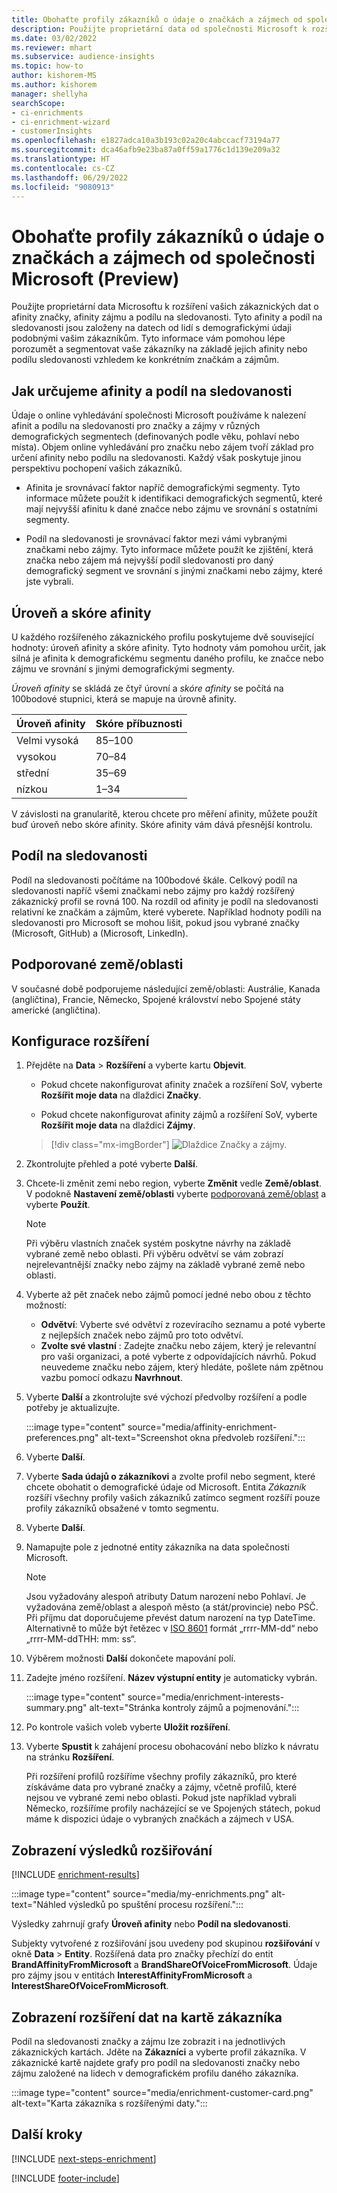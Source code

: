 ```yaml
---
title: Obohaťte profily zákazníků o údaje o značkách a zájmech od společnosti Microsoft (Preview)
description: Použijte proprietární data od společnosti Microsoft k rozšíření vašich zákaznických údajů o afinitách a podílu na sledovanosti.
ms.date: 03/02/2022
ms.reviewer: mhart
ms.subservice: audience-insights
ms.topic: how-to
author: kishorem-MS
ms.author: kishorem
manager: shellyha
searchScope:
- ci-enrichments
- ci-enrichment-wizard
- customerInsights
ms.openlocfilehash: e1827adca10a3b193c02a20c4abccacf73194a77
ms.sourcegitcommit: dca46afb9e23ba87a0ff59a1776c1d139e209a32
ms.translationtype: HT
ms.contentlocale: cs-CZ
ms.lasthandoff: 06/29/2022
ms.locfileid: "9080913"
---
```

# <a name="enrich-customer-profiles-with-brands-and-interests-data-from-microsoft-preview"></a>Obohaťte profily zákazníků o údaje o značkách a zájmech od společnosti Microsoft (Preview)

Použijte proprietární data Microsoftu k rozšíření vašich zákaznických dat o afinity značky, afinity zájmu a podílu na sledovanosti. Tyto afinity a podíl na sledovanosti jsou založeny na datech od lidí s demografickými údaji podobnými vašim zákazníkům. Tyto informace vám pomohou lépe porozumět a segmentovat vaše zákazníky na základě jejich afinity nebo podílu sledovanosti vzhledem ke konkrétním značkám a zájmům.

## <a name="how-we-determine-affinities-and-sov"></a>Jak určujeme afinity a podíl na sledovanosti

Údaje o online vyhledávání společnosti Microsoft používáme k nalezení afinit a podílu na sledovanosti pro značky a zájmy v různých demografických segmentech (definovaných podle věku, pohlaví nebo místa). Objem online vyhledávání pro značku nebo zájem tvoří základ pro určení afinity nebo podílu na sledovanosti. Každý však poskytuje jinou perspektivu pochopení vašich zákazníků.

- Afinita je srovnávací faktor napříč demografickými segmenty. Tyto informace můžete použít k identifikaci demografických segmentů, které mají nejvyšší afinitu k dané značce nebo zájmu ve srovnání s ostatními segmenty.

- Podíl na sledovanosti je srovnávací faktor mezi vámi vybranými značkami nebo zájmy. Tyto informace můžete použít ke zjištění, která značka nebo zájem má nejvyšší podíl sledovanosti pro daný demografický segment ve srovnání s jinými značkami nebo zájmy, které jste vybrali.

## <a name="affinity-level-and-score"></a>Úroveň a skóre afinity

U každého rozšířeného zákaznického profilu poskytujeme dvě související hodnoty: úroveň afinity a skóre afinity. Tyto hodnoty vám pomohou určit, jak silná je afinita k demografickému segmentu daného profilu, ke značce nebo zájmu ve srovnání s jinými demografickými segmenty.

*Úroveň afinity* se skládá ze čtyř úrovní a *skóre afinity* se počítá na 100bodové stupnici, která se mapuje na úrovně afinity.

|Úroveň afinity |Skóre příbuznosti  |
|---------|---------|
|Velmi vysoká     | 85–100       |
|vysokou     | 70–84        |
|střední     | 35–69        |
|nízkou     | 1–34        |

V závislosti na granularitě, kterou chcete pro měření afinity, můžete použít buď úroveň nebo skóre afinity. Skóre afinity vám dává přesnější kontrolu.

## <a name="share-of-voice-sov"></a>Podíl na sledovanosti

Podíl na sledovanosti počítáme na 100bodové škále. Celkový podíl na sledovanosti napříč všemi značkami nebo zájmy pro každý rozšířený zákaznický profil se rovná 100. Na rozdíl od afinity je podíl na sledovanosti relativní ke značkám a zájmům, které vyberete. Například hodnoty podíli na sledovanosti pro Microsoft se mohou lišit, pokud jsou vybrané značky (Microsoft, GitHub) a (Microsoft, LinkedIn).

## <a name="supported-countriesregions"></a>Podporované země/oblasti

V současné době podporujeme následující země/oblasti: Austrálie, Kanada (angličtina), Francie, Německo, Spojené království nebo Spojené státy americké (angličtina).

## <a name="configure-the-enrichment"></a>Konfigurace rozšíření

1. Přejděte na **Data** > **Rozšíření** a vyberte kartu **Objevit**.

   - Pokud chcete nakonfigurovat afinity značek a rozšíření SoV, vyberte **Rozšířit moje data** na dlaždici **Značky**.

   - Pokud chcete nakonfigurovat afinity zájmů a rozšíření SoV, vyberte **Rozšířit moje data** na dlaždici **Zájmy**.

   > [!div class="mx-imgBorder"]
   > ![Dlaždice Značky a zájmy.](media/BrandsInterest-tile-Hub.png "Dlaždice Značky a zájmy")

1. Zkontrolujte přehled a poté vyberte **Další**.

1. Chcete-li změnit zemi nebo region, vyberte **Změnit** vedle **Země/oblast**. V podokně **Nastavení země/oblasti** vyberte [podporovaná země/oblast](#supported-countriesregions) a vyberte **Použít**.

   > [!NOTE]
   > Při výběru vlastních značek systém poskytne návrhy na základě vybrané země nebo oblasti. Při výběru odvětví se vám zobrazí nejrelevantnější značky nebo zájmy na základě vybrané země nebo oblasti.

1. Vyberte až pět značek nebo zájmů pomocí jedné nebo obou z těchto možností:

   - **Odvětví**: Vyberte své odvětví z rozevíracího seznamu a poté vyberte z nejlepších značek nebo zájmů pro toto odvětví.
   - **Zvolte své vlastní** : Zadejte značku nebo zájem, který je relevantní pro vaši organizaci, a poté vyberte z odpovídajících návrhů. Pokud neuvedeme značku nebo zájem, který hledáte, pošlete nám zpětnou vazbu pomocí odkazu **Navrhnout**.

1. Vyberte **Další** a zkontrolujte své výchozí předvolby rozšíření a podle potřeby je aktualizujte.

   :::image type="content" source="media/affinity-enrichment-preferences.png" alt-text="Screenshot okna předvoleb rozšíření.":::

1. Vyberte **Další**.

1. Vyberte **Sada údajů o zákazníkovi** a zvolte profil nebo segment, které chcete obohatit o demografické údaje od Microsoft. Entita *Zákazník* rozšíří všechny profily vašich zákazníků zatímco segment rozšíří pouze profily zákazníků obsažené v tomto segmentu.

1. Vyberte **Další**.

1. Namapujte pole z jednotné entity zákazníka na data společnosti Microsoft.

   > [!NOTE]
   > Jsou vyžadovány alespoň atributy Datum narození nebo Pohlaví. Je vyžadována země/oblast a alespoň město (a stát/provincie) nebo PSČ. Při příjmu dat doporučujeme převést datum narození na typ DateTime. Alternativně to může být řetězec v [ISO 8601](https://www.iso.org/iso-8601-date-and-time-format.html) formát „rrrr-MM-dd“ nebo „rrrr-MM-ddTHH: mm: ss“.

1. Výběrem možnosti **Další** dokončete mapování polí.

1. Zadejte jméno rozšíření. **Název výstupní entity** je automaticky vybrán.

   :::image type="content" source="media/enrichment-interests-summary.png" alt-text="Stránka kontroly zájmů a pojmenování.":::

1. Po kontrole vašich voleb vyberte **Uložit rozšíření**.

1. Vyberte **Spustit** k zahájení procesu obohacování nebo blízko k návratu na stránku **Rozšíření**.

   Při rozšíření profilů rozšíříme všechny profily zákazníků, pro které získáváme data pro vybrané značky a zájmy, včetně profilů, které nejsou ve vybrané zemi nebo oblasti. Pokud jste například vybrali Německo, rozšíříme profily nacházející se ve Spojených státech, pokud máme k dispozici údaje o vybraných značkách a zájmech v USA.

## <a name="view-enrichment-results"></a>Zobrazení výsledků rozšiřování

[!INCLUDE [enrichment-results](includes/enrichment-results.md)]

:::image type="content" source="media/my-enrichments.png" alt-text="Náhled výsledků po spuštění procesu rozšíření.":::

Výsledky zahrnují grafy **Úroveň afinity** nebo **Podíl na sledovanosti**.

Subjekty vytvořené z rozšiřování jsou uvedeny pod skupinou **rozšiřování** v okně **Data** > **Entity**. Rozšířená data pro značky přechízí do entit **BrandAffinityFromMicrosoft** a **BrandShareOfVoiceFromMicrosoft**. Údaje pro zájmy jsou v entitách **InterestAffinityFromMicrosoft** a **InterestShareOfVoiceFromMicrosoft**.

## <a name="see-enrichment-data-on-the-customer-card"></a>Zobrazení rozšíření dat na kartě zákazníka

Podíl na sledovanosti značky a zájmu lze zobrazit i na jednotlivých zákaznických kartách. Jděte na **Zákazníci** a vyberte profil zákazníka. V zákaznické kartě najdete grafy pro podíl na sledovanosti značky nebo zájmu založené na lidech v demografickém profilu daného zákazníka.

:::image type="content" source="media/enrichment-customer-card.png" alt-text="Karta zákazníka s rozšířenými daty.":::

## <a name="next-steps"></a>Další kroky

[!INCLUDE [next-steps-enrichment](includes/next-steps-enrichment.md)]


[!INCLUDE [footer-include](includes/footer-banner.md)]
